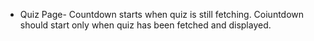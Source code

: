 
* Quiz Page- Countdown starts when quiz is still fetching.
Coiuntdown should start only when quiz has been fetched and displayed.

